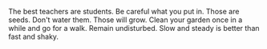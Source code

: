 The best teachers are students.
Be careful what you put in. Those are seeds. Don't water them. Those will grow. Clean your garden once in a while and go for a walk.
Remain undisturbed.
Slow and steady is better than fast and shaky.
